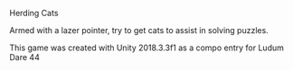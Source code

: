 Herding Cats

Armed with a lazer pointer, try to get cats to assist in solving puzzles.

This game was created with Unity 2018.3.3f1 as a compo entry for Ludum Dare 44